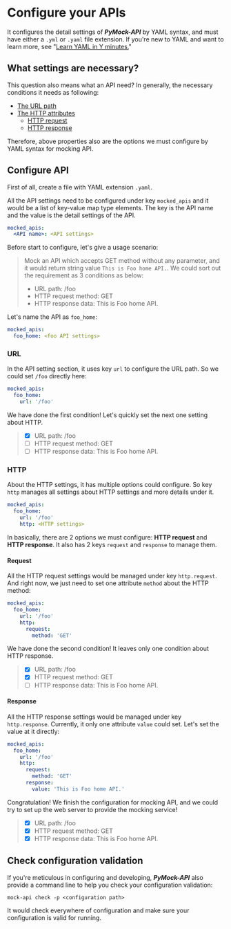 # Configure your APIs

It configures the detail settings of **_PyMock-API_** by YAML syntax, and must have either a ``.yml`` or ``.yaml`` file
extension. If you're new to YAML and want to learn more, see "[Learn YAML in Y minutes.]"

[Learn YAML in Y minutes.]: https://learnxinyminutes.com/docs/yaml/


## What settings are necessary?

This question also means what an API need? In generally, the necessary conditions it needs as following:

* [The URL path](#url)
* [The HTTP attributes](#http)
    * [HTTP request](#request)
    * [HTTP response](#response)

Therefore, above properties also are the options we must configure by YAML syntax for mocking API.


## Configure API

First of all, create a file with YAML extension ``.yaml``.

All the API settings need to be configured under key ``mocked_apis`` and it would be a list of key-value map type elements.
The key is the API name and the value is the detail settings of the API.

```yaml
mocked_apis:
  <API name>: <API settings>
```

Before start to configure, let's give a usage scenario: 

> Mock an API which accepts GET method without any parameter, and it would return string value ``This is Foo home API.``.
> We could sort out the requirement as 3 conditions as below:
> 
> * URL path: /foo
> * HTTP request method: GET
> * HTTP response data: This is Foo home API.

Let's name the API as ``foo_home``:

```yaml hl_lines="2"
mocked_apis:
  foo_home: <foo API settings>
```

### URL

In the API setting section, it uses key ``url`` to configure the URL path. So we could set ``/foo`` directly here:

```yaml hl_lines="3"
mocked_apis:
  foo_home:
    url: '/foo'
```

We have done the first condition! Let's quickly set the next one setting about HTTP.

> - [X] URL path: /foo
> - [ ] HTTP request method: GET
> - [ ] HTTP response data: This is Foo home API.

### HTTP

About the HTTP settings, it has multiple options could configure. So key ``http`` manages all settings about HTTP settings
and more details under it.

```yaml hl_lines="4"
mocked_apis:
  foo_home:
    url: '/foo'
    http: <HTTP settings>
```

In basically, there are 2 options we must configure: **HTTP request** and **HTTP response**. It also has 2 keys ``request``
and ``response`` to manage them.

#### Request

All the HTTP request settings would be managed under key ``http.request``. And right now, we just need to set one attribute
``method`` about the HTTP method:

```yaml hl_lines="5-6"
mocked_apis:
  foo_home:
    url: '/foo'
    http:
      request:
        method: 'GET'
```

We have done the second condition! It leaves only one condition about HTTP response.

> - [X] URL path: /foo
> - [X] HTTP request method: GET
> - [ ] HTTP response data: This is Foo home API.

#### Response

All the HTTP response settings would be managed under key ``http.response``. Currently, it only one attribute ``value``
could set. Let's set the value at it directly:

```yaml hl_lines="7-8"
mocked_apis:
  foo_home:
    url: '/foo'
    http:
      request:
        method: 'GET'
      response:
        value: 'This is Foo home API.'
```

Congratulation! We finish the configuration for mocking API, and we could try to set up the web server to provide the mocking
service!

> - [X] URL path: /foo
> - [X] HTTP request method: GET
> - [X] HTTP response data: This is Foo home API.


## Check configuration validation

If you're meticulous in configuring and developing, **_PyMock-API_** also provide a command line to help you check your
configuration validation:

```console
mock-api check -p <configuration path>
```

It would check everywhere of configuration and make sure your configuration is valid for running.
